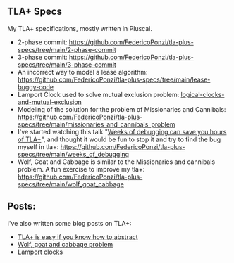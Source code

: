 ## TLA+ Specs
My TLA+ specifications, mostly written in Pluscal.

* 2-phase commit: https://github.com/FedericoPonzi/tla-plus-specs/tree/main/2-phase-commit
* 3-phase commit: https://github.com/FedericoPonzi/tla-plus-specs/tree/main/3-phase-commit
* An incorrect way to model a lease algorithm: https://github.com/FedericoPonzi/tla-plus-specs/tree/main/lease-buggy-code
* Lamport Clock used to solve mutual exclusion problem: [logical-clocks-and-mutual-exclusion](https://github.com/FedericoPonzi/tla-plus-specs/tree/main/logical-clocks-and-mutual-exclusion)
* Modeling of the solution for the problem of Missionaries and Cannibals: https://github.com/FedericoPonzi/tla-plus-specs/tree/main/missionaries_and_cannibals_problem
* I've started watching this talk "[Weeks of debugging can save you hours of TLA+](https://www.youtube.com/watch?v=wjsI0lTSjIo)", and thought it would be fun to stop it and try to find the bug myself in tla+: https://github.com/FedericoPonzi/tla-plus-specs/tree/main/weeks_of_debugging
* Wolf, Goat and Cabbage is similar to the Missionaries and cannibals problem. A fun exercise to improve my tla+: https://github.com/FedericoPonzi/tla-plus-specs/tree/main/wolf_goat_cabbage

## Posts:
I've also written some blog posts on TLA+:
* [TLA+ is easy if you know how to abstract](https://blog.fponzi.me/2023-10-26-tla-plus-is-easy-if-you-know-how-to-abstract.html)
* [Wolf, goat and cabbage problem](https://blog.fponzi.me/2023-10-30-wolf-goat-cabbage.html)
* [Lamport clocks](https://blog.fponzi.me/2024-02-02-lamport-clocks.html)